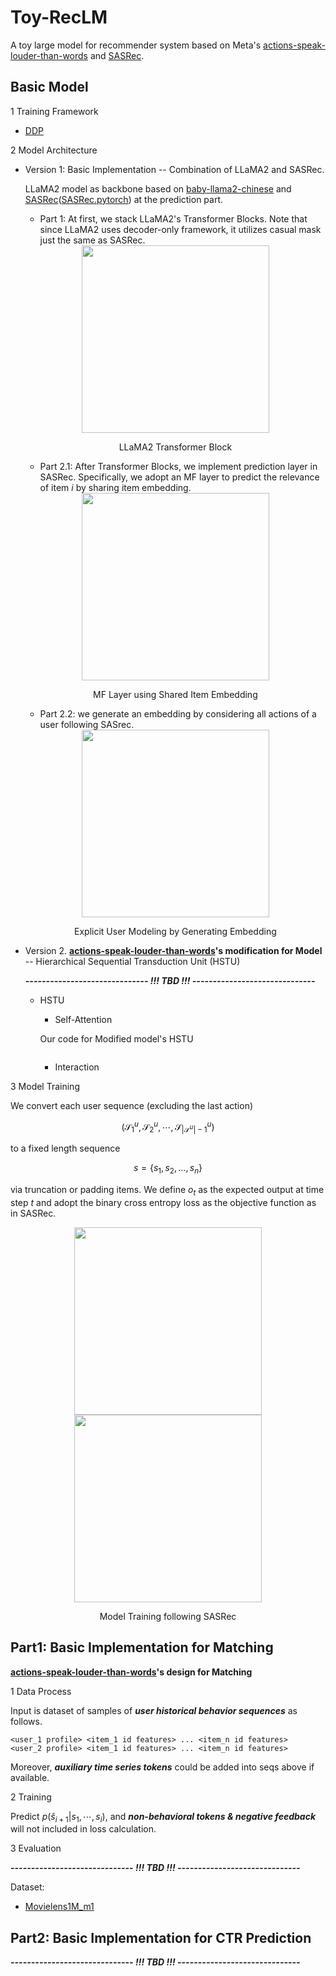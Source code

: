 # Toy-RecLM

A toy large model for recommender system based on Meta's [actions-speak-louder-than-words](https://arxiv.org/pdf/2402.17152.pdf) and [SASRec](https://cseweb.ucsd.edu/~jmcauley/pdfs/icdm18.pdf).

## Basic Model

1 Training Framework

+ [DDP](https://pytorch.org/tutorials/intermediate/ddp_tutorial.html)

2 Model Architecture

+ Version 1: Basic Implementation -- Combination of LLaMA2 and SASRec.

    LLaMA2 model as backbone based on [baby-llama2-chinese](https://github.com/DLLXW/baby-llama2-chinese) and [SASRec](https://cseweb.ucsd.edu/~jmcauley/pdfs/icdm18.pdf)([SASRec.pytorch](https://github.com/pmixer/SASRec.pytorch/tree/master)) at the prediction part. 

    + Part 1: At first, we stack LLaMA2's Transformer Blocks. Note that since LLaMA2 uses decoder-only framework, it utilizes casual mask just the same as SASRec. 

    <div  align="center">    
        <img src="https://github.com/glb400/Toy-RecLM/blob/main/figs/llama1.png" width = "300" align=center />
        <p>LLaMA2 Transformer Block</p>
    </div>

    + Part 2.1: After Transformer Blocks, we implement prediction layer in SASRec. Specifically, we adopt an MF layer to predict the relevance of item $i$ by sharing item embedding.

    <div  align="center">    
        <img src="https://github.com/glb400/Toy-RecLM/blob/main/figs/sasrec1.png" width = "300" align=center />
        <p>MF Layer using Shared Item Embedding</p>
    </div>
     
    + Part 2.2: we generate an embedding by considering all actions of a user following SASrec.

    <div  align="center">    
        <img src="https://github.com/glb400/Toy-RecLM/blob/main/figs/sasrec2.png" width = "300" align=center />
        <p>Explicit User Modeling by Generating Embedding</p>
    </div>

+ Version 2. **[actions-speak-louder-than-words](https://arxiv.org/pdf/2402.17152.pdf)'s modification for Model** -- Hierarchical Sequential Transduction Unit (HSTU)

    ***------------------------------ !!! TBD !!! ------------------------------***

    + HSTU

        + Self-Attention

        Our code for Modified model's HSTU

        ```python


        ```        

        + Interaction


3 Model Training

We convert each user sequence (excluding the last action) 

$$
(\mathcal{S}_{1}^{u},\mathcal{S}_{2}^{u},\cdots,\mathcal{S}_{|\mathcal{S}^{u}|-1}^{u})
$$ 

to a fixed length sequence 

$$
s = \{s_1, s_2, . . . , s_n\}
$$

via truncation or padding items. We define $o_t$ as the expected output at time step $t$ and  adopt the binary cross entropy loss as the objective function as in SASRec.

<div  align="center">    
    <img src="https://github.com/glb400/Toy-RecLM/blob/main/figs/sasrec3.png" width = "300" align=center />
    <br>
    <img src="https://github.com/glb400/Toy-RecLM/blob/main/figs/sasrec4.png" width = "300" align=center />
    <p>Model Training following SASRec</p>
</div>

## Part1: Basic Implementation for **Matching**

**[actions-speak-louder-than-words](https://arxiv.org/pdf/2402.17152.pdf)'s design for Matching** 

1 Data Process

Input is dataset of samples of ***user historical behavior sequences*** as follows.

```
<user_1 profile> <item_1 id features> ... <item_n id features>
<user_2 profile> <item_1 id features> ... <item_n id features>
```

Moreover, ***auxiliary time series tokens*** could be added into seqs above if available.

2 Training

Predict $p(\hat{s}_{i+1}|s_1,\cdots,s_i )$, and ***non-behavioral tokens & negative feedback*** will not included in loss calculation.

3 Evaluation

***------------------------------ !!! TBD !!! ------------------------------***

Dataset: 

+ [Movielens1M_m1](https://huggingface.co/datasets/reczoo/Movielens1M_m1)


## Part2: Basic Implementation for **CTR Prediction**

***------------------------------ !!! TBD !!! ------------------------------***


<!-- ## v1.1: Support [Deepspeed](https://github.com/microsoft/DeepSpeed)


## v1.2: Support [Megatron](https://github.com/alibaba/Megatron-LLaMA)

## v1.3 Support GQA and SWA based on [mistral](https://github.com/mistralai/mistral-src)

## v1.4: Support Low-memory & Acceleration Optimization

+ Support Quantization and Parameter-efficient Fine-tuning(PEFT) methods based on [lit-llama](https://github.com/Lightning-AI/lit-llama).

+ Support Low-memory Optimizers, e.g., [Adafactor](https://arxiv.org/abs/1804.04235), [Sophia](https://arxiv.org/abs/2305.14342), [LOMO](https://github.com/OpenLMLab/LOMO).


## v1.5: Add Time-series Prediction Methods


## v1.6: Support Multi-modal Features -->

